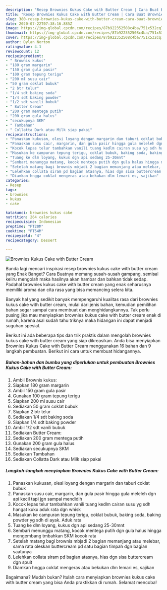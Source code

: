 ```yaml
---
description: "Resep Brownies Kukus Cake with Butter Cream | Cara Buat Brownies Kukus Cake with Butter Cream Yang Lezat"
title: "Resep Brownies Kukus Cake with Butter Cream | Cara Buat Brownies Kukus Cake with Butter Cream Yang Lezat"
slug: 380-resep-brownies-kukus-cake-with-butter-cream-cara-buat-brownies-kukus-cake-with-butter-cream-yang-lezat
date: 2020-07-22T07:38:16.885Z
image: https://img-global.cpcdn.com/recipes/87b922352508c4ba/751x532cq70/brownies-kukus-cake-with-butter-cream-foto-resep-utama.jpg
thumbnail: https://img-global.cpcdn.com/recipes/87b922352508c4ba/751x532cq70/brownies-kukus-cake-with-butter-cream-foto-resep-utama.jpg
cover: https://img-global.cpcdn.com/recipes/87b922352508c4ba/751x532cq70/brownies-kukus-cake-with-butter-cream-foto-resep-utama.jpg
author: Dylan Norton
ratingvalue: 4.1
reviewcount: 12
recipeingredient:
- " Brownis kukus"
- "180 gram margarin"
- "150 gram gula pasir"
- "100 gram tepung terigu"
- "200 ml susu cair"
- "50 gram coklat bubuk"
- "2 btr telur"
- "1/4 sdt baking soda"
- "1/4 sdt baking powder"
- "1/2 sdt vanili bubuk"
- " Butter Cream"
- "200 gram mentega putih"
- "200 gram gula halus"
- "secukupnya SKM"
- " Tambahan"
- " Collatta Dark atau Milk siap pakai"
recipeinstructions:
- "Panaskan kukusan, olesi loyang dengan margarin dan taburi coklat bubuk"
- "Panaskan susu cair, margarin, dan gula pasir hingga gula meleleh dgn api kecil tapi jgn sampai mendidih"
- "Kocok lepas telur tambahkan vanili tuang kedlm cairan susu yg sdh hangat kuku aduk rata dgn whisk"
- "Masukan ke campuran tepung terigu, coklat bubuk, baking soda, baking powder yg sdh di ayak. Aduk rata"
- "Tuang ke dlm loyang, kukus dgn api sedang 25-30mnt"
- "Sembari menunggu matang, kocok mentega putih dgn gula halus hingga mengembang tmbahkan SKM kocok rata"
- "Setelah matang bagi brownis mbjadi 2 bagian memanjang atau melebar, sama rata oleskan buttercream pd satu bagian timpah dgn bagian saatunya"
- "Lelehkan collata siram pd bagian atasnya, hias dgn sisa buttercream dgn spuit"
- "Diamkan hngga coklat mengeras atau bekukan dlm lemari es, sajikan"
categories:
- Resep
tags:
- brownies
- kukus
- cake

katakunci: brownies kukus cake 
nutrition: 264 calories
recipecuisine: Indonesian
preptime: "PT20M"
cooktime: "PT54M"
recipeyield: "4"
recipecategory: Dessert

---
```



![Brownies Kukus Cake with Butter Cream](https://img-global.cpcdn.com/recipes/87b922352508c4ba/751x532cq70/brownies-kukus-cake-with-butter-cream-foto-resep-utama.jpg)

Bunda lagi mencari inspirasi resep brownies kukus cake with butter cream yang Enak Banget? Cara Buatnya memang susah-susah gampang. semisal keliru mengolah maka hasilnya akan hambar dan bahkan tidak sedap. Padahal brownies kukus cake with butter cream yang enak seharusnya memiliki aroma dan cita rasa yang bisa memancing selera kita.



Banyak hal yang sedikit banyak mempengaruhi kualitas rasa dari brownies kukus cake with butter cream, mulai dari jenis bahan, kemudian pemilihan bahan segar sampai cara membuat dan menghidangkannya. Tak perlu pusing jika mau menyiapkan brownies kukus cake with butter cream enak di rumah, karena asal sudah tahu triknya maka hidangan ini dapat menjadi suguhan spesial.


Berikut ini ada beberapa tips dan trik praktis dalam mengolah brownies kukus cake with butter cream yang siap dikreasikan. Anda bisa menyiapkan Brownies Kukus Cake with Butter Cream menggunakan 16 bahan dan 9 langkah pembuatan. Berikut ini cara untuk membuat hidangannya.

<!--inarticleads1-->

##### Bahan-bahan dan bumbu yang diperlukan untuk pembuatan Brownies Kukus Cake with Butter Cream:

1. Ambil  Brownis kukus:
1. Siapkan 180 gram margarin
1. Ambil 150 gram gula pasir
1. Gunakan 100 gram tepung terigu
1. Siapkan 200 ml susu cair
1. Sediakan 50 gram coklat bubuk
1. Siapkan 2 btr telur
1. Sediakan 1/4 sdt baking soda
1. Siapkan 1/4 sdt baking powder
1. Ambil 1/2 sdt vanili bubuk
1. Sediakan  Butter Cream:
1. Sediakan 200 gram mentega putih
1. Gunakan 200 gram gula halus
1. Sediakan secukupnya SKM
1. Sediakan  Tambahan
1. Sediakan  Collatta Dark atau Milk siap pakai




<!--inarticleads2-->

##### Langkah-langkah menyiapkan Brownies Kukus Cake with Butter Cream:

1. Panaskan kukusan, olesi loyang dengan margarin dan taburi coklat bubuk
1. Panaskan susu cair, margarin, dan gula pasir hingga gula meleleh dgn api kecil tapi jgn sampai mendidih
1. Kocok lepas telur tambahkan vanili tuang kedlm cairan susu yg sdh hangat kuku aduk rata dgn whisk
1. Masukan ke campuran tepung terigu, coklat bubuk, baking soda, baking powder yg sdh di ayak. Aduk rata
1. Tuang ke dlm loyang, kukus dgn api sedang 25-30mnt
1. Sembari menunggu matang, kocok mentega putih dgn gula halus hingga mengembang tmbahkan SKM kocok rata
1. Setelah matang bagi brownis mbjadi 2 bagian memanjang atau melebar, sama rata oleskan buttercream pd satu bagian timpah dgn bagian saatunya
1. Lelehkan collata siram pd bagian atasnya, hias dgn sisa buttercream dgn spuit
1. Diamkan hngga coklat mengeras atau bekukan dlm lemari es, sajikan




Bagaimana? Mudah bukan? Itulah cara menyiapkan brownies kukus cake with butter cream yang bisa Anda praktikkan di rumah. Selamat mencoba!
